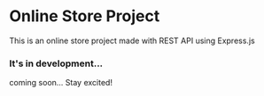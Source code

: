 # Online Store Project
This is an online store project made with REST API using Express.js
### It's in development...
coming soon... Stay excited!
